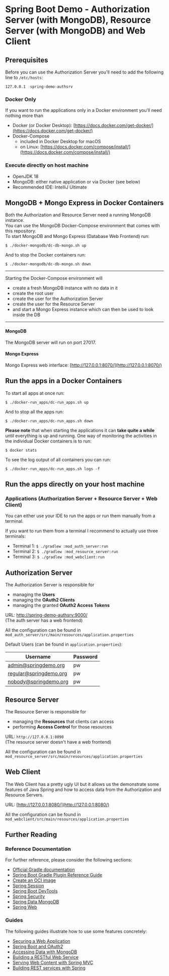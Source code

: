 # Spring Boot Demo - Authorization Server (with MongoDB), Resource Server (with MongoDB) and Web Client

## Prerequisites

Before you can use the Authorization Server you'll need to add
the following line to `/etc/hosts`:

```
127.0.0.1  spring-demo-authsrv
```

### Docker Only

If you want to run the applications only in a Docker environment
you'll need nothing more than

- Docker (or Docker Desktop): [https://docs.docker.com/get-docker/](https://docs.docker.com/get-docker/)
- Docker-Compose
  - included in Docker Desktop for macOS
  - on Linux: [https://docs.docker.com/compose/install/](https://docs.docker.com/compose/install/)

### Execute directly on host machine

- OpenJDK 18
- MongoDB: either native application or via Docker (see below)
- Recommended IDE: IntelliJ Ultimate


## MongoDB + Mongo Express in Docker Containers

Both the Authorization and Resource Server need a running MongoDB instance.  
You can use the MongoDB Docker-Compose environment that comes with this repository.  
To start MongoDB and Mongo Express (Database Web Frontend) run:

```
$ ./docker-mongodb/dc-db-mongo.sh up
```

And to stop the Docker containers run:

```
$ ./docker-mongodb/dc-db-mongo.sh down
```

---

Starting the Docker-Compose environment will

- create a fresh MongoDB instance with no data in it
- create the root user
- create the user for the Authorization Server
- create the user for the Resource Server
- and start a Mongo Express instance which can then be used to look inside the DB

---

#### MongoDB

The MongoDB server will run on port 27017.

#### Mongo Express

Mongo Express web interface: [http://127.0.0.1:8070/](http://127.0.0.1:8070/)


## Run the apps in a Docker Containers

To start all apps at once run:

```
$ ./docker-run_apps/dc-run_apps.sh up
```

And to stop all the apps run:

```
$ ./docker-run_apps/dc-run_apps.sh down
```

**Please note** that when starting the applications it can **take quite a while** until everything
is up and running. One way of monitoring the activities in the individual Docker containers
is to run:

```
$ docker stats
```

To see the log output of all containers you can run:

```
$ ./docker-run_apps/dc-run_apps.sh logs -f
```


## Run the apps directly on your host machine

### Applications (Authorization Server + Resource Server + Web Client)

You can either use your IDE to run the apps or run them manually from a terminal.

If you want to run them from a terminal I recommend to actually use three terminals:

- Terminal 1: `$ ./gradlew :mod_auth_server:run`
- Terminal 2: `$ ./gradlew :mod_resource_server:run`
- Terminal 3: `$ ./gradlew :mod_webclient:run`


## Authorization Server

The Authorization Server is responsible for

- managing the **Users**
- managing the **OAuth2 Clients**
- managing the granted **OAuth2 Access Tokens**

URL: [http://spring-demo-authsrv:9000/](http://spring-demo-authsrv:9000/)  
(The auth server has a web frontend)

All the configuration can be found in  
`mod_auth_server/src/main/resources/application.properties`

Default Users (can be found in `application.properties`):

| Username               | Password |
|------------------------|----------|
| admin@springdemo.org   | pw       |
| regular@springdemo.org | pw       |
| nobody@springdemo.org  | pw       |


## Resource Server

The Resource Server is responsible for

- managing the **Resources** that clients can access
- performing **Access Control** for those resources

URL: `http://127.0.0.1:8090`  
(The resource server doesn't have a web frontend)

All the configuration can be found in  
`mod_resource_server/src/main/resources/application.properties`


## Web Client

The Web Client has a pretty ugly UI but it allows us the demonstrate some
features of Java Spring and how to access data from the Authorization and Resource Servers.

URL: [http://127.0.0.1:8080/](http://127.0.0.1:8080/)  

All the configuration can be found in  
`mod_webclient/src/main/resources/application.properties`


## Further Reading

### Reference Documentation
For further reference, please consider the following sections:

* [Official Gradle documentation](https://docs.gradle.org)
* [Spring Boot Gradle Plugin Reference Guide](https://docs.spring.io/spring-boot/docs/2.7.1/gradle-plugin/reference/html/)
* [Create an OCI image](https://docs.spring.io/spring-boot/docs/2.7.1/gradle-plugin/reference/html/#build-image)
* [Spring Session](https://docs.spring.io/spring-session/reference/)
* [Spring Boot DevTools](https://docs.spring.io/spring-boot/docs/2.7.1/reference/htmlsingle/#using.devtools)
* [Spring Security](https://docs.spring.io/spring-boot/docs/2.7.1/reference/htmlsingle/#web.security)
* [Spring Data MongoDB](https://docs.spring.io/spring-boot/docs/2.7.1/reference/htmlsingle/#data.nosql.mongodb)
* [Spring Web](https://docs.spring.io/spring-boot/docs/2.7.1/reference/htmlsingle/#web)

### Guides
The following guides illustrate how to use some features concretely:

* [Securing a Web Application](https://spring.io/guides/gs/securing-web/)
* [Spring Boot and OAuth2](https://spring.io/guides/tutorials/spring-boot-oauth2/)
* [Accessing Data with MongoDB](https://spring.io/guides/gs/accessing-data-mongodb/)
* [Building a RESTful Web Service](https://spring.io/guides/gs/rest-service/)
* [Serving Web Content with Spring MVC](https://spring.io/guides/gs/serving-web-content/)
* [Building REST services with Spring](https://spring.io/guides/tutorials/rest/)
